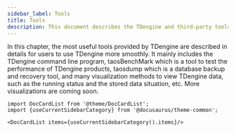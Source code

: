 ```yaml
---
sidebar_label: Tools
title: Tools
description: This document describes the TDengine and third-party tools that you can use with TDengine Cloud.
---
```


In this chapter, the most useful tools provided by TDengine are described in details for users to use TDengine more smoothly. It mainly includes the TDengine command line program, taosBenchMark which is a tool to test the performance of TDengine products, taosdump which is a database backup and recovery tool, and many visualization methods to view TDengine data, such as the running status and the stored data situation, etc. More visualizations are coming soon.

```mdx-code-block
import DocCardList from '@theme/DocCardList';
import {useCurrentSidebarCategory} from '@docusaurus/theme-common';

<DocCardList items={useCurrentSidebarCategory().items}/>
```
